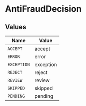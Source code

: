 # AntiFraudDecision


## Values

| Name        | Value       |
| ----------- | ----------- |
| `ACCEPT`    | accept      |
| `ERROR`     | error       |
| `EXCEPTION` | exception   |
| `REJECT`    | reject      |
| `REVIEW`    | review      |
| `SKIPPED`   | skipped     |
| `PENDING`   | pending     |